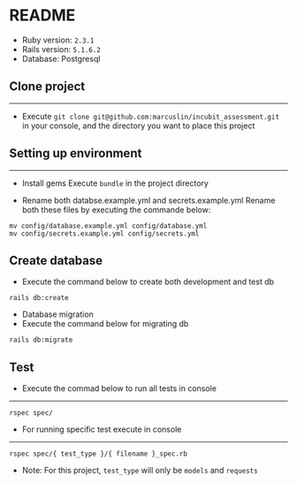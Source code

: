 # README

* Ruby version: `2.3.1`
* Rails version: `5.1.6.2`
* Database: Postgresql

## Clone project
---
* Execute `git clone git@github.com:marcuslin/incubit_assessment.git` in your console,
and the directory you want to place this project

## Setting up environment
---
* Install gems
Execute `bundle` in the project directory

* Rename both databse.example.yml and secrets.example.yml
Rename both these files by executing the commande below:
```
mv config/database.example.yml config/database.yml
mv config/secrets.example.yml config/secrets.yml
```

## Create database
* Execute the command below to create both development and test db
```
rails db:create
```

* Database migration
* Execute the command below for migrating db
```
rails db:migrate
```

## Test
* Execute the commad below to run all tests in console
---
```
rspec spec/
```

* For running specific test execute in console
---
```
rspec spec/{ test_type }/{ filename }_spec.rb
```

* Note: For this project, `test_type` will only be `models` and `requests`

